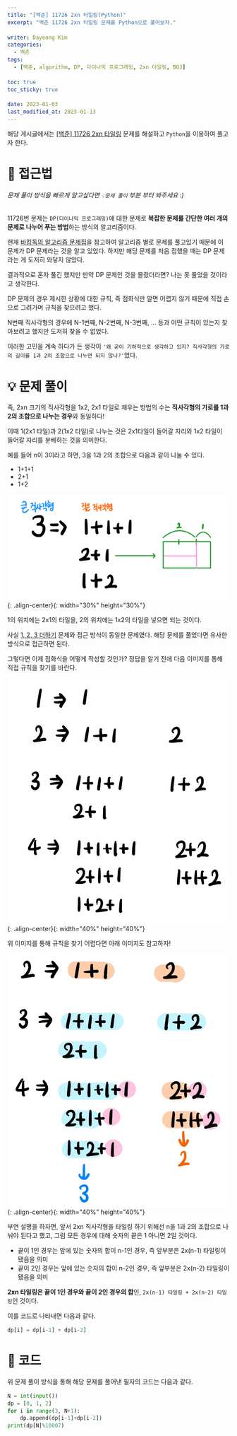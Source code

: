 ```yaml
---
title: "[백준] 11726 2xn 타일링(Python)"
excerpt: "백준 11726 2xn 타일링 문제를 Python으로 풀어보자."

writer: Dayeong Kim
categories:
  - 백준
tags:
  - [백준, algorithm, DP, 다이나믹 프로그래밍, 2xn 타일링, BOJ]

toc: true
toc_sticky: true

date: 2023-01-03
last_modified_at: 2023-01-13
---
```


해당 게시글에서는 [[백준] 11726 2xn 타일링](https://www.acmicpc.net/problem/11726) 문제를 해설하고 `Python`을 이용하여 풀고자 한다.


# 🤔 접근법
###### 문제 풀이 방식을 빠르게 알고싶다면 `💡문제 풀이` 부분 부터 봐주세요 :)

11726번 문제는 `DP(다이나믹 프로그래밍)`에 대한 문제로 **복잡한 문제를 간단한 여러 개의 문제로 나누어 푸는 방법**하는 방식의 알고리즘이다.

현재 [바킹독의 알고리즘 문제집](https://github.com/encrypted-def/basic-algo-lecture/blob/master/workbook.md)을 참고하여 알고리즘 별로 문제를 풀고있기 때문에 이 문제가 DP 문제라는 것을 알고 있었다.
하지만 해당 문제를 처음 접했을 때는 DP 문제라는 게 도저히 와닿지 않았다.

결과적으로 혼자 풀긴 했지만 만약 DP 문제인 것을 몰랐더라면? 나는 못 풀었을 것이라고 생각한다.

DP 문제의 경우 제시한 상황에 대한 규칙, 즉 점화식만 알면 어렵지 않기 때문에 직접 손으로 그려가며 규칙을 찾으려고 했다.

N번째 직사각형의 경우에 N-1번째, N-2번째, N-3번째, ... 등과 어떤 규칙이 있는지 찾아보려고 했지만 도저히 찾을 수 없었다.

이러한 고민을 계속 하다가 든 생각이 `'왜 굳이 기하적으로 생각하고 있지? 직사각형의 가로의 길이를 1과 2의 조합으로 나누면 되지 않나?'`었다.

# 💡 문제 풀이
즉, 2xn 크기의 직사각형을 1x2, 2x1 타일로 채우는 방법의 수는 **직사각형의 가로를 1과 2의 조합으로 나누는 경우**와 동일하다!

이때 1(2x1 타일)과 2(1x2 타일)로 나누는 것은 2x1타일이 들어갈 자리와 1x2 타일이 들어갈 자리를 분배하는 것을 의미한다.

예를 들어 n이 3이라고 하면, 3을 1과 2의 조합으로 다음과 같이 나눌 수 있다.
- 1+1+1
- 2+1
- 1+2

![image](https://github.com/DAY0522/DAY0522.github.io/blob/master/_posts/image/BOJ-11726.png?raw=true){: .align-center}{: width="30%" height="30%"}

1의 위치에는 2x1의 타일을, 2의 위치에는 1x2의 타일을 넣으면 되는 것이다.

사실 [1, 2, 3 더하기](https://www.acmicpc.net/problem/9095) 문제와 접근 방식이 동일한 문제였다. 해당 문제를 풀었다면 유사한 방식으로 접근하면 된다.

그렇다면 이제 점화식을 어떻게 작성할 것인가? 정답을 알기 전에 다음 이미지를 통해 직접 규칙을 찾기를 바란다.

![image](https://github.com/DAY0522/DAY0522.github.io/blob/master/_posts/image/BOJ-11726_3.jpg?raw=true){: .align-center}{: width="40%" height="40%"}

위 이미지를 통해 규칙을 찾기 어렵다면 아래 이미지도 참고하자!

![image](https://github.com/DAY0522/DAY0522.github.io/blob/master/_posts/image/BOJ-11726_2.jpg?raw=true){: .align-center}{: width="40%" height="40%"}

부연 설명을 하자면, 앞서 2xn 직사각형을 타일링 하기 위해선 n을 1과 2의 조합으로 나눠야 된다고 했고, 그럼 모든 경우에 대해 숫자의 끝은 1 아니면 2일 것이다.
- 끝이 1인 경우는 앞에 있는 숫자의 합이 n-1인 경우, 즉 앞부분은 2x(n-1) 타일링이 됐음을 의미
- 끝이 2인 경우는 앞에 있는 숫자의 합이 n-2인 경우, 즉 앞부분은 2x(n-2) 타일링이 됐음을 의미

**2xn 타일링은 끝이 1인 경우와 끝이 2인 경우의 합**인, `2x(n-1) 타일링 + 2x(n-2) 타일링`인 것이다.

이를 코드로 나타내면 다음과 같다.
```python
dp[i] = dp[i-1] + dp[i-2]
```


# 📂 코드

위 문제 풀이 방식을 통해 해당 문제를 풀어낸 필자의 코드는 다음과 같다.

```python
N = int(input())
dp = [0, 1, 2]
for i in range(3, N+1):
    dp.append(dp[i-1]+dp[i-2])
print(dp[N]%10007)
```
